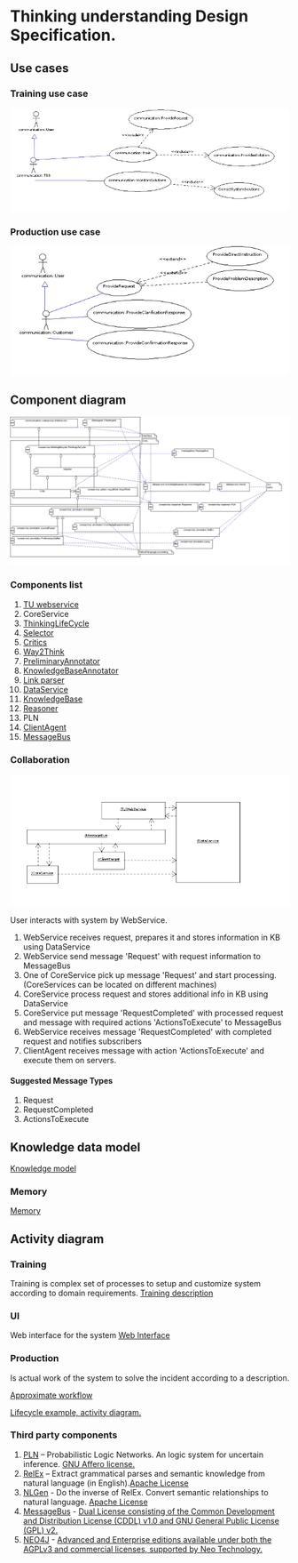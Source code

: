 # Thinking understanding Design Specification.

## <a name="Use_cases">Use cases</a>

### Training use case
![Training use case](https://github.com/development-team/2/raw/master/doc/design-specification/uml/images/UseCaseTrain.png)

### Production use case
![Production use case](https://github.com/development-team/2/raw/master/doc/design-specification/uml/images/UseCaseProduction.png)

## Component diagram

![Component diagram](https://github.com/development-team/2/raw/master/doc/design-specification/uml/images/Component.png)

### Components list

 1. [TU webservice](tu-web-service.md)
 1. CoreService
   2. [ThinkingLifeCycle](thinking-life-cycle.md)
   2. [Selector](selector.md)
   2. [Critics](critics.md)
   2. [Way2Think](way2Think.md)
   2. [PreliminaryAnnotator](preliminary-annotator.md)
   2. [KnowledgeBaseAnnotator](annotator-way2Think.md)
   2. [Link parser](link-parser.md)
 1. [DataService](data-services.md)
   2. [KnowledgeBase](knowledge-base.md)
 1. [Reasoner](reasoner.md)
   2. PLN
 1. [ClientAgent](client-agent.md)
 1. [MessageBus](message-bus.md)

### Collaboration

![Collaboration diagram](https://github.com/development-team/2/raw/master/doc/design-specification/uml/images/MainComponentsCollaboration.png)

User interacts with system by WebService.

 1. WebService receives request, prepares it and stores information in KB using DataService
 1. WebService send message 'Request' with request information to MessageBus
 1. One of CoreService pick up message 'Request' and start processing. (CoreServices can be located on different machines)
 1. CoreService process request and stores additional info in KB using DataService
 1. CoreService put message 'RequestCompleted' with processed request and message with required actions 'ActionsToExecute' to MessageBus
 1. WebService receives message 'RequestCompleted' with completed request and notifies subscribers
 1. ClientAgent receives message with action 'ActionsToExecute' and execute them on servers.

#### Suggested Message Types
 1. Request
 1. RequestCompleted
 1. ActionsToExecute

## Knowledge data model
[Knowledge model](https://github.com/development-team/2/blob/master/doc/design-specification/knowledge.md)

### Memory
[Memory](https://github.com/development-team/2/blob/master/doc/design-specification/memory.md)

## <a name="Activity_diagram">Activity diagram</a>

### Training
Training is complex set of processes to setup and customize system according to domain requirements.
[Training description](training.md)

### UI
Web interface for the system
[Web Interface](web-interface.md)

### Production
Is actual work of the system to solve the incident according to a description.

[Approximate workflow](https://github.com/development-team/2/blob/master/doc/informal/perceiving-modelling.md#Approximate_workflow)

[Lifecycle example, activity diagram.](https://github.com/development-team/2/blob/master/doc/design-specification/lifecycle-activity.md)

### Third party components

 1. [PLN](http://wiki.opencog.org/w/PLN) – Probabilistic Logic Networks. An logic system for uncertain inference. [GNU Affero license.](http://www.gnu.org/licenses/agpl-3.0.html)
 1. [RelEx](http://wiki.opencog.org/w/RelEx) – Extract grammatical parses and semantic knowledge from natural language (in English).[Apache License](http://bazaar.launchpad.net/~relex-dev/relex/trunk/view/head:/LICENSE)
 1. [NLGen](https://launchpad.net/nlgen2) -  Do the inverse of RelEx. Convert semantic relationships to natural language. [Apache License](http://bazaar.launchpad.net/~relex-dev/relex/trunk/view/head:/LICENSE)
 1. [MessageBus](http://today.java.net/pub/a/today/2008/01/22/jms-messaging-using-glassfish.html#message-driven-beans) -
 [Dual License consisting of the Common Development and Distribution License (CDDL) v1.0 and GNU General Public License (GPL) v2.](http://glassfish.java.net/public/CDDL+GPL_1_1.html)
 1. [NEO4J](http://neo4j.org/) - [Advanced and Enterprise editions available under both the AGPLv3 and commercial licenses, supported by Neo Technology.](http://neo4j.org/licensing-guide/)


